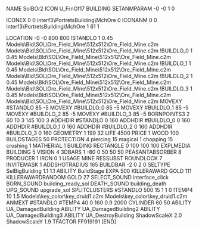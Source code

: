 NAME SolBOr2
ICON U_FrnOf17
BUILDING
SETANMPARAM -0 -0 1 0

ICONEX 0 0 interf3\PortretsBuilding\MchOre 0
ICONANM 0 0 interf3\PortretsBuilding\MchOre 1 61 1

LOCATION -0 -0 800 800
!STANDLO      1 0.45 Models\Bld\SOL\Ore_Field_Mine\512x512\Ore_Field_Mine.c2m Models\Bld\SOL\Ore_Field_Mine\512x512\Ore_Field_Mine.c2m
!BUILDLO_0    1 0.45 Models\Bld\SOL\Ore_Field_Mine\512x512\Ore_Field_Mine.c2m Models\Bld\SOL\Ore_Field_Mine\512x512\Ore_Field_Mine.c2m
!BUILDLO_1    1 0.45 Models\Bld\SOL\Ore_Field_Mine\512x512\Ore_Field_Mine.c2m Models\Bld\SOL\Ore_Field_Mine\512x512\Ore_Field_Mine.c2m
!BUILDLO_2    1 0.45 Models\Bld\SOL\Ore_Field_Mine\512x512\Ore_Field_Mine.c2m Models\Bld\SOL\Ore_Field_Mine\512x512\Ore_Field_Mine.c2m
!BUILDLO_3    1 0.45 Models\Bld\SOL\Ore_Field_Mine\512x512\Ore_Field_Mine.c2m Models\Bld\SOL\Ore_Field_Mine\512x512\Ore_Field_Mine.c2m
MOVEXY #STANDLO   85 -5
MOVEXY #BUILDLO_0 85 -5
MOVEXY #BUILDLO_1 85 -5
MOVEXY #BUILDLO_2 85 -5
MOVEXY #BUILDLO_3 85 -5
BORNPOINTS3 2 60 10 3 145 100 3
ADDHDIR #STANDLO 0 160
ADDHDIR #BUILDLO_0 0 160
ADDHDIR #BUILDLO_1 0 160
ADDHDIR #BUILDLO_2 0 160
ADDHDIR #BUILDLO_3 0 160
GEOMETRY 1 199 32
LIFE     4500
PRICE 1 WOOD 100
BUILDSTAGES 50
PROTECTION 4 piercing 15 magical 1 chopping 15 crushing 1
MATHERIAL 1 BUILDING
RECTANGLE    0 100 100 100
EXPLMEDIA BUILDING 5
VISION 4
3DBARS 1 -80 0 50 50 50
PEASANTABSORBER 8
PRODUCER        1 IRON 0 1
USAGE MINE
RESSUBST
ROUNDLOCK 7
INVITEMASK 1
ADDSHOTRADIUS 165
BUILDBAR -2 0 2 0
SELTYPE SelBigBuilding 1.1 1.1
ABILITY BuildStage
EXPA 500
KILLERAWARD             GOLD 111
KILLERAWARDRANDOM       GOLD 27
SELECT_SOUND interface_click
BORN_SOUND building_ready_sol
DEATH_SOUND building_death
UPG_SOUND upgrade_sol
SPLITCLUSTERS #STANDLO 500 15 1 1 0
!TEMP4 10 1.5 Models\key_color\key_druid1.c2m Models\key_color\key_druid1.c2m
ANMEXT #STANDLO #TEMP4 40 0 160 0.9 2000
CYLINDER 60 50
ABILITY UA_DamagedBuilding
ABILITY UA_DamagedBuilding2
ABILITY UA_DamagedBuilding3
ABILITY UA_DestroyBuilding
ShadowScaleX 2.0
ShadowScaleY 1.9
TFACTOR FF919191
[END]
